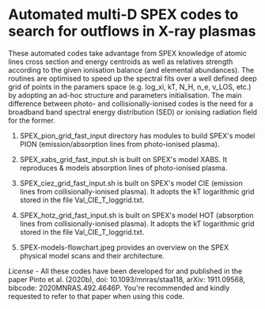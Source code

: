# Automated multi-D SPEX codes to search for outflows in X-ray plasmas

These automated codes take advantage from SPEX knowledge of atomic lines cross section and energy centroids as well as relatives strength according to the given ionisation balance (and elemental abundances). The routines are optimised to speed up the spectral fits over a well defined deep grid of points in the paramers space (e.g. log_xi, kT, N_H, n_e, v_LOS, etc.) by adopting an ad-hoc structure and parameters initialisation. The main difference between photo- and collisionally-ionised codes is the need for a broadband band spectral energy distribution (SED) or ionising radiation field for the former.

1) SPEX_pion_grid_fast_input directory has modules to build SPEX's model PION (emission/absorption lines from photo-ionised plasma).

2) SPEX_xabs_grid_fast_input.sh is built on SPEX's model XABS. It reproduces & models absorption lines of photo-ionised plasma.

3) SPEX_ciez_grid_fast_input.sh is built on SPEX's model CIE (emission lines from collisionally-ionised plasma). It adopts the kT logarithmic grid stored in the file Val_CIE_T_loggrid.txt.

4) SPEX_hotz_grid_fast_input.sh is built on SPEX's model HOT (absorption lines from collisionally-ionised plasma). It adopts the kT logarithmic grid stored in the file Val_CIE_T_loggrid.txt.

5) SPEX-models-flowchart.jpeg provides an overview on the SPEX physical model scans and their architecture.

*License -* All these codes have been developed for and published in the paper Pinto et al. (2020b), doi: 10.1093/mnras/staa118, arXiv: 1911.09568, bibcode: 2020MNRAS.492.4646P. You're recommended and kindly requested to refer to that paper when using this code.
